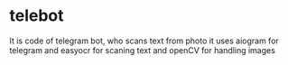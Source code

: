 # telebot
It is code of telegram bot, who scans text from photo it uses aiogram for telegram and easyocr for scaning text and openCV for handling images

